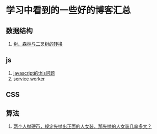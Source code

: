 # 学习中看到的一些好的博客汇总


## 数据结构

1. [树、森林与二叉树的转换](https://blog.csdn.net/linraise/article/details/11745559)





## js

1. [javascript的this问题](https://blog.csdn.net/marcelwu/article/details/78934069)
2. [service worker](https://juejin.im/post/5d26aec1f265da1ba56b47ea)


## CSS




## 算法

1. [两个人抛硬币，规定先抛出正面的人女装，那先抛的人女装几率多大？](https://www.zhihu.com/question/294222669)
